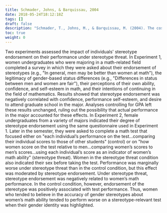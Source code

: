 ```yaml
---
title: Schmader, Johns, & Barquissau, 2004
date: 2018-05-24T18:12:18Z
tags: []
draft: false
description: "Schmader, T., Johns, M., & Barquissau, M. (2004). The costs of accepting gender differences: The role of stereotype endorsement in women's experience in the math domain. *Sex Roles, 50,* 835-850."
toc: true
weight: 0
---
```


Two experiments assessed the impact of individuals' stereotype endorsement on their performance under stereotype threat. In Experiment 1, women undergraduates who were majoring in a math-related field completed a survey in which they were asked about their endorsement of stereotypes (e.g., "In general, men may be better than women at math"), the legitimacy of gender-based status differences (e.g., "Differences in status between men and women are fair"), their perceptions of their own ability, confidence, and self-esteem in math, and their intentions of continuing in the field of mathematics. Results showed that stereotype endorsement was negatively correlated with confidence, performance self-esteem, and desire to attend graduate school in the major. Analyses controlling for GPA left these results unchanged, ruling out the possibility that actual performance in the major accounted for these effects. In Experiment 2, female undergraduates from a variety of majors indicated their degree of stereotype endorsement using the same questionnaire used in Experiment 1. Later in the semester, they were asked to complete a math test that focused either on "each individual’s performance on the test...comparing their individual scores to those of other students" (control) or on "how women score on the test relative to men...comparing women’s scores to men’s scores...using each individual’s score as an indicator of women’s math ability" (stereotype threat). Women in the stereotype threat condition also indicated their sex before taking the test. Performance was marginally worse under stereotype threat than in the control condition, but this effect was moderated by stereotype endorsement. Under stereotype threat, stereotype endorsement was negatively related to women’s math performance. In the control condition, however, endorsement of the stereotype was positively associated with test performance. Thus, women who tended to believe in the accuracy of gender stereotypes about women’s math ability tended to perform worse on a stereotype-relevant test when their gender identity was highlighted.
